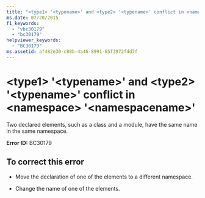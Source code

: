 ```yaml
---
title: "<type1> '<typename>' and <type2> '<typename>' conflict in <namespace> '<namespacename>'"
ms.date: 07/20/2015
f1_keywords: 
  - "vbc30179"
  - "bc30179"
helpviewer_keywords: 
  - "BC30179"
ms.assetid: af482e30-c80b-4a46-8991-65f3972fdd7f
---
```

# \<type1> '\<typename>' and \<type2> '\<typename>' conflict in \<namespace> '\<namespacename>'
Two declared elements, such as a class and a module, have the same name in the same namespace.  
  
 **Error ID:** BC30179  
  
## To correct this error  
  
-   Move the declaration of one of the elements to a different namespace.  
  
-   Change the name of one of the elements.